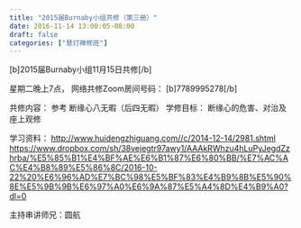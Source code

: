 ```yaml
---
title: "2015届Burnaby小组共修（第三册）"
date: 2016-11-14 13:00:05-08:00
draft: false
categories: ["慧灯禅修班"]
---
```

[b]2015届Burnaby小组11月15日共修[/b]

星期二晚上7点，
网络共修Zoom房间号码： [b]7789995278[/b]

共修内容：
参考 断缘心八无暇（后四无暇）	
学修目标：
断缘心的危害、对治及座上观修

学习资料：
http://www.huidengzhiguang.com//c/2014-12-14/2981.shtml
https://www.dropbox.com/sh/38vejegtr97awy1/AAAkRWhzu4hLuPyJegdZzhrba/%E5%85%B1%E4%BF%AE%E6%B1%87%E6%80%BB/%E7%AC%AC%E4%B8%89%E5%86%8C/2016-10-22%20%E6%96%AD%E7%BC%98%E5%BF%83%E4%B9%8B%E5%90%8E%E5%9B%9B%E6%97%A0%E6%9A%87%E5%A4%8D%E4%B9%A0?dl=0

主持串讲师兄：圆航
